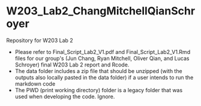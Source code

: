 # W203_Lab2_ChangMitchellQianSchroyer
Repository for W203 Lab 2

- Please refer to Final_Script_Lab2_V1.pdf and Final_Script_Lab2_V1.Rmd files for our group's (Jun Chang, Ryan Mitchell, Oliver Qian, and Lucas Schroyer) final W203 Lab 2 report and Rcode.
- The data folder includes a zip file that should be unzipped (with the outputs also locally pasted in the data folder) if a user intends to run the markdown code
- The PWD (print working directory) folder is a legacy folder that was used when developing the code. Ignore.
